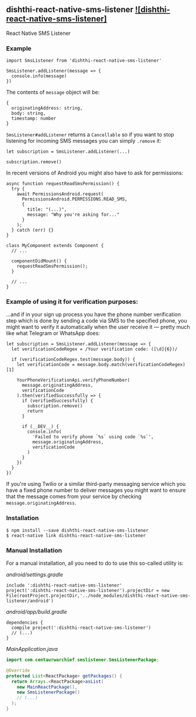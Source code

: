 ## dishthi-react-native-sms-listener [![dishthi-react-native-sms-listener]](https://github.com/venugopalac/dishthi-react-native-sms-listener)
React Native SMS Listener

### Example

```JS
import SmsListener from 'dishthi-react-native-sms-listener'

SmsListener.addListener(message => {
  console.info(message)
})
```

The contents of `message` object will be:

```JS
{
  originatingAddress: string,
  body: string,
  timestamp: number
}
```

`SmsListener#addListener` returns a `Cancellable` so if you want to stop listening for incoming SMS messages you can simply `.remove` it:

```JS
let subscription = SmsListener.addListener(...)

subscription.remove()
```

In recent versions of Android you might also have to ask for permissions:

```JS
async function requestReadSmsPermission() {
  try {
    await PermissionsAndroid.request(
      PermissionsAndroid.PERMISSIONS.READ_SMS,
      {
        title: "(...)",
        message: "Why you're asking for..."
      }
    );
  } catch (err) {}
}

class MyComponent extends Component {
  // ...

  componentDidMount() {
    requestReadSmsPermission();
  }

  // ...
}
```

### Example of using it for verification purposes:

...and if in your sign up process you have the phone number verification step which is done by sending a code via SMS to the specified phone, you might want to verify it automatically when the user receive it &mdash; pretty much like what Telegram or WhatsApp does:

```JS
let subscription = SmsListener.addListener(message => {
  let verificationCodeRegex = /Your verification code: ([\d]{6})/

  if (verificationCodeRegex.test(message.body)) {
    let verificationCode = message.body.match(verificationCodeRegex)[1]

    YourPhoneVerificationApi.verifyPhoneNumber(
      message.originatingAddress,
      verificationCode
    ).then(verifiedSuccessfully => {
      if (verifiedSuccessfully) {
        subscription.remove()
        return
      }

      if (__DEV__) {
        console.info(
          'Failed to verify phone `%s` using code `%s`',
          message.originatingAddress,
          verificationCode
        )
      }
    })
  }
})
```

If you're using Twilio or a similar third-party messaging service which you have a fixed phone number to deliver messages you might want to ensure that the message comes from your service by checking `message.originatingAddress`.

### Installation

```SH
$ npm install --save dishthi-react-native-sms-listener
$ react-native link dishthi-react-native-sms-listener
```

### Manual Installation

For a manual installation, all you need to do to use this so-called utility is:

_android/settings.gradle_

```Gradle
include ':dishthi-react-native-sms-listener'
project(':dishthi-react-native-sms-listener').projectDir = new File(rootProject.projectDir,'../node_modules/dishthi-react-native-sms-listener/android')
```

_android/app/build.gradle_

```Gradle
dependencies {
  compile project(':dishthi-react-native-sms-listener')
  // (...)
}
```

_MainApplication.java_

```Java
import com.centaurwarchief.smslistener.SmsListenerPackage;
```

```Java
@Override
protected List<ReactPackage> getPackages() {
  return Arrays.<ReactPackage>asList(
    new MainReactPackage(),
    new SmsListenerPackage()
    // (...)
  );
}
```